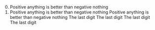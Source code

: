 0. Positive anything is better than negative nothing
0. Positive anything is better than negative nothing
Positive anything is better than negative nothing
The last digit
The last digit
The last digit
The last digit
